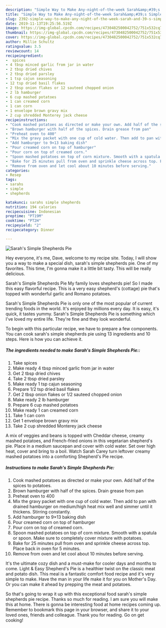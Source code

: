 ```yaml
---
description: "Simple Way to Make Any-night-of-the-week Sarah&amp;#39;s Simple Shepherds Pie"
title: "Simple Way to Make Any-night-of-the-week Sarah&amp;#39;s Simple Shepherds Pie"
slug: 2392-simple-way-to-make-any-night-of-the-week-sarah-and-39-s-simple-shepherds-pie
date: 2019-11-13T19:25:56.519Z
image: https://img-global.cpcdn.com/recipes/4730482500042752/751x532cq70/sarahs-simple-shepherds-pie-recipe-main-photo.jpg
thumbnail: https://img-global.cpcdn.com/recipes/4730482500042752/751x532cq70/sarahs-simple-shepherds-pie-recipe-main-photo.jpg
cover: https://img-global.cpcdn.com/recipes/4730482500042752/751x532cq70/sarahs-simple-shepherds-pie-recipe-main-photo.jpg
author: Millie Schultz
ratingvalue: 3.5
reviewcount: 14
recipeingredient:
-  spices
- 4 tbsp minced garlic from jar in water
- 2 tbsp dried chives
- 2 tbsp dried parsley
- 1 tsp cajun seasoning
- 12 tsp dried basil flakes
- 2 tbsp onion flakes or 12 sauteed chopped onion
- 2 lb hamburger
- 6 cup mashed potatoes
- 1 can creamed corn
- 1 can corn
- 1 envelope brown gravy mix
- 2 cup shredded Monterey jack cheese
recipeinstructions:
- "Cook mashed potatoes as directed or make your own. Add half of the spices to potatoes."
- "Brown hamburger with half of the spices. Drain grease from pan"
- "Preheat oven to 400"
- "Mix the gravy packet with one cup of cold water. Then add to pan with drained hamburger on medium/high heat mix well and simmer until it thickens. Stirring constantly."
- "Add hamburger to 9×13 baking dish"
- "Pour creamed corn on top of hamburger"
- "Pour corn on top of creamed corn."
- "Spoon mashed potatoes on top of corn mixture. Smooth with a spatula or spoon. Make sure to completely cover mixture with potatoes."
- "Bake for 25 minutes pull from oven and sprinkle cheese across top. Place back in oven for 5 minutes."
- "Remove from oven and let cool about 10 minutes before serving."
categories:
- Resep
tags:
- sarahs
- simple
- shepherds

katakunci: sarahs simple shepherds
nutrition: 194 calories
recipecuisine: Indonesian
preptime: "PT19M"
cooktime: "PT2H"
recipeyield: "2"
recipecategory: Dinner

---
```



![Sarah&#39;s Simple Shepherds Pie](https://img-global.cpcdn.com/recipes/4730482500042752/751x532cq70/sarahs-simple-shepherds-pie-recipe-main-photo.jpg)

Hey everyone, it's me, Dave, welcome to my recipe site. Today, I will show you a way to make a special dish, sarah&#39;s simple shepherds pie. One of my favorites. This time, I'm gonna make it a little bit tasty. This will be really delicious.

Sarah&#39;s Simple Shepherds Pie My family loves shepherds pie! So I made this easy flavorful recipe. This is a very easy shepherd&#39;s (cottage) pie that&#39;s topped with wonderful garlic and Romano potatoes.

Sarah&#39;s Simple Shepherds Pie is only one of the most popular of current trending foods in the world. It's enjoyed by millions every day. It is easy, it's quick, it tastes yummy. Sarah&#39;s Simple Shepherds Pie is something which I've loved my entire life. They're fine and they look wonderful.


To begin with this particular recipe, we have to prepare a few components. You can cook sarah&#39;s simple shepherds pie using 13 ingredients and 10 steps. Here is how you can achieve it.

##### The ingredients needed to make Sarah&#39;s Simple Shepherds Pie::

1. Take  spices
1. Make ready 4 tbsp minced garlic from jar in water
1. Get 2 tbsp dried chives
1. Take 2 tbsp dried parsley
1. Make ready 1 tsp cajun seasoning
1. Prepare 1/2 tsp dried basil flakes
1. Get 2 tbsp onion flakes or 1/2 sauteed chopped onion
1. Make ready 2 lb hamburger
1. Prepare 6 cup mashed potatoes
1. Make ready 1 can creamed corn
1. Take 1 can corn
1. Get 1 envelope brown gravy mix
1. Take 2 cup shredded Monterey jack cheese


A mix of veggies and beans is topped with Cheddar cheese, creamy mashed potatoes, and French-fried onions in this vegetarian shepherd&#39;s pie. Place in a medium saucepan and cover with cold water. Set over high heat, cover and bring to a boil. Watch Sarah Carey turn leftover creamy mashed potatoes into a comforting Shepherd&#39;s Pie recipe. 

##### Instructions to make Sarah&#39;s Simple Shepherds Pie:

1. Cook mashed potatoes as directed or make your own. Add half of the spices to potatoes.
1. Brown hamburger with half of the spices. Drain grease from pan
1. Preheat oven to 400
1. Mix the gravy packet with one cup of cold water. Then add to pan with drained hamburger on medium/high heat mix well and simmer until it thickens. Stirring constantly.
1. Add hamburger to 9×13 baking dish
1. Pour creamed corn on top of hamburger
1. Pour corn on top of creamed corn.
1. Spoon mashed potatoes on top of corn mixture. Smooth with a spatula or spoon. Make sure to completely cover mixture with potatoes.
1. Bake for 25 minutes pull from oven and sprinkle cheese across top. Place back in oven for 5 minutes.
1. Remove from oven and let cool about 10 minutes before serving.


It&#39;s the ultimate cozy dish and a must-make for cooler days and months to come. Light &amp; Easy Shepherd&#39;s Pie is a healthier twist on the classic meat and potato dish. This meal is a fantastic comfort food recipe and it&#39;s very simple to make. Have the man in your life make it for you on Mother&#39;s Day. Or you can make it ahead by prepping the meat and potatoes. 

So that's going to wrap it up with this exceptional food sarah&#39;s simple shepherds pie recipe. Thanks so much for reading. I am sure you will make this at home. There is gonna be interesting food at home recipes coming up. Remember to bookmark this page in your browser, and share it to your loved ones, friends and colleague. Thank you for reading. Go on get cooking!
